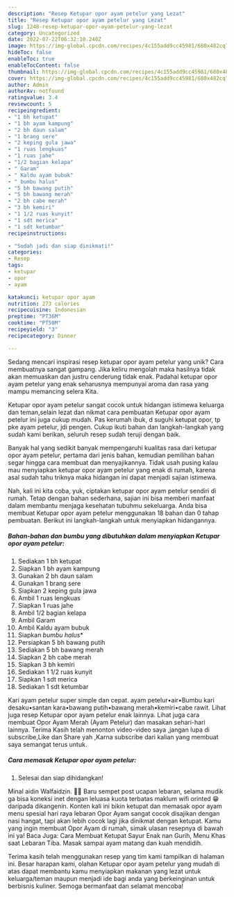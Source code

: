 ```yaml
---
description: "Resep Ketupar opor ayam petelur yang Lezat"
title: "Resep Ketupar opor ayam petelur yang Lezat"
slug: 1248-resep-ketupar-opor-ayam-petelur-yang-lezat
category: Uncategorized
date: 2022-07-22T06:32:10.240Z
image: https://img-global.cpcdn.com/recipes/4c155add9cc45981/680x482cq70/ketupar-opor-ayam-petelur-foto-resep-utama.jpg
hideToc: false
enableToc: true
enableTocContent: false
thumbnail: https://img-global.cpcdn.com/recipes/4c155add9cc45981/680x482cq70/ketupar-opor-ayam-petelur-foto-resep-utama.jpg
cover: https://img-global.cpcdn.com/recipes/4c155add9cc45981/680x482cq70/ketupar-opor-ayam-petelur-foto-resep-utama.jpg
author: Admin
authorAv: notfound
ratingvalue: 3.4
reviewcount: 5
recipeingredient:
- "1 bh ketupat"
- "1 bh ayam kampung"
- "2 bh daun salam"
- "1 brang sere"
- "2 keping gula jawa"
- "1 ruas lengkuas"
- "1 ruas jahe"
- "1/2 bagian kelapa"
- " Garam"
- " Kaldu ayam bubuk"
- " bumbu halus"
- "5 bh bawang putih"
- "5 bh bawang merah"
- "2 bh cabe merah"
- "3 bh kemiri"
- "1 1/2 ruas kunyit"
- "1 sdt merica"
- "1 sdt ketumbar"
recipeinstructions:

- "Sudah jadi dan siap dinikmati!"
categories:
- Resep
tags:
- ketupar
- opor
- ayam

katakunci: ketupar opor ayam 
nutrition: 273 calories
recipecuisine: Indonesian
preptime: "PT36M"
cooktime: "PT50M"
recipeyield: "3"
recipecategory: Dinner

---
```





Sedang mencari inspirasi resep ketupar opor ayam petelur yang unik? Cara membuatnya sangat gampang. Jika keliru mengolah maka hasilnya tidak akan memuaskan dan justru cenderung tidak enak. Padahal ketupar opor ayam petelur yang enak seharusnya mempunyai aroma dan rasa yang mampu memancing selera Kita.





Ketupar opor ayam petelur sangat cocok untuk hidangan istimewa keluarga dan teman,selain lezat dan nikmat cara pembuatan Ketupar opor ayam petelur ini juga cukup mudah. Pas kerumah ibuk, d suguhi ketupat opor, tp pke ayam petelur, jdi pengen. Cukup ikuti bahan dan langkah-langkah yang sudah kami berikan, seluruh resep sudah teruji dengan baik.

Banyak hal yang sedikit banyak mempengaruhi kualitas rasa dari ketupar opor ayam petelur, pertama dari jenis bahan, kemudian pemilihan bahan segar hingga cara membuat dan menyajikannya. Tidak usah pusing kalau mau menyiapkan ketupar opor ayam petelur yang enak di rumah, karena asal sudah tahu triknya maka hidangan ini dapat menjadi sajian istimewa.






Nah, kali ini kita coba, yuk, ciptakan ketupar opor ayam petelur sendiri di rumah. Tetap dengan bahan sederhana, sajian ini bisa memberi manfaat dalam membantu menjaga kesehatan tubuhmu sekeluarga. Anda bisa membuat Ketupar opor ayam petelur menggunakan 18 bahan dan 0 tahap pembuatan. Berikut ini langkah-langkah untuk menyiapkan hidangannya.

<!--inarticleads1-->

##### Bahan-bahan dan bumbu yang dibutuhkan dalam menyiapkan Ketupar opor ayam petelur:

1. Sediakan 1 bh ketupat
1. Siapkan 1 bh ayam kampung
1. Gunakan 2 bh daun salam
1. Gunakan 1 brang sere
1. Siapkan 2 keping gula jawa
1. Ambil 1 ruas lengkuas
1. Siapkan 1 ruas jahe
1. Ambil 1/2 bagian kelapa
1. Ambil  Garam
1. Ambil  Kaldu ayam bubuk
1. Siapkan  *bumbu halus**
1. Persiapkan 5 bh bawang putih
1. Sediakan 5 bh bawang merah
1. Siapkan 2 bh cabe merah
1. Siapkan 3 bh kemiri
1. Sediakan 1 1/2 ruas kunyit
1. Siapkan 1 sdt merica
1. Sediakan 1 sdt ketumbar


Kari ayam petelur super simple dan cepat. ayam petelur•air•Bumbu kari desaku•santan kara•bawang putih•bawang merah•kemiri•cabe rawit. Lihat juga resep Ketupar opor ayam petelur enak lainnya. Lihat juga cara membuat Opor Ayam Merah (Ayam Petelur) dan masakan sehari-hari lainnya. Terima Kasih telah menonton video-video saya ,jangan lupa di subscribe,Like dan Share yah ,Karna subscribe dari kalian yang membuat saya semangat terus untuk. 

<!--inarticleads2-->

##### Cara memasak Ketupar opor ayam petelur:


1. Selesai dan siap dihidangkan!

Minal aidin Walfaidzin. 💓💓 Baru sempet post ucapan lebaran, selama mudik ga bisa koneksi inet dengan leluasa kuota terbatas maklum wifi orinted 😁 daripada dikangenin. Konten kali ini bikin ketupat dan memasak opor ayam menu spesial hari raya lebaran Opor Ayam sangat cocok disajikan dengan nasi hangat, tapi akan lebih cocok lagi jika dinikmat dengan ketupat. Kamu yang ingin membuat Opor Ayam di rumah, simak ulasan resepnya di bawah ini ya! Baca Juga: Cara Membuat Ketupat Sayur Enak nan Gurih, Menu Khas saat Lebaran Tiba. Masak sampai ayam matang dan kuah mendidih. 

Terima kasih telah menggunakan resep yang tim kami tampilkan di halaman ini. Besar harapan kami, olahan Ketupar opor ayam petelur yang mudah di atas dapat membantu kamu menyiapkan makanan yang lezat untuk keluarga/teman maupun menjadi ide bagi anda yang berkeinginan untuk berbisnis kuliner. Semoga bermanfaat dan selamat mencoba!

